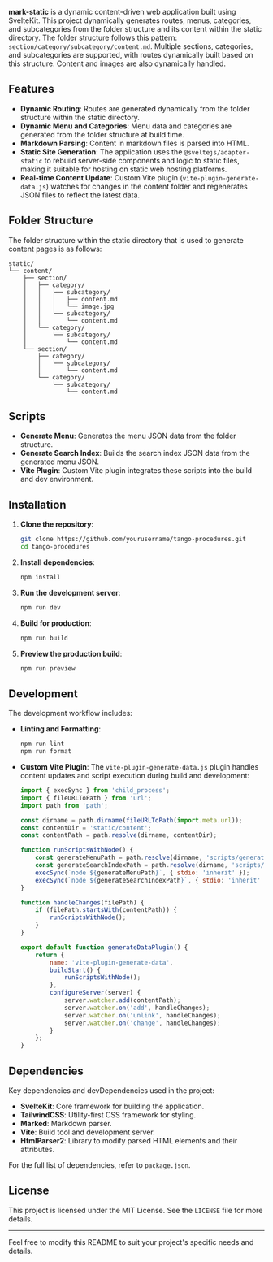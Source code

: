 
**mark-static** is a dynamic content-driven web application built using SvelteKit. This project dynamically generates routes, menus, categories, and subcategories from the folder structure and its content within the static directory. The folder structure follows this pattern: `section/category/subcategory/content.md`. Multiple sections, categories, and subcategories are supported, with routes dynamically built based on this structure. Content and images are also dynamically handled.

## Features

- **Dynamic Routing**: Routes are generated dynamically from the folder structure within the static directory.
- **Dynamic Menu and Categories**: Menu data and categories are generated from the folder structure at build time.
- **Markdown Parsing**: Content in markdown files is parsed into HTML.
- **Static Site Generation**: The application uses the `@sveltejs/adapter-static` to rebuild server-side components and logic to static files, making it suitable for hosting on static web hosting platforms.
- **Real-time Content Update**: Custom Vite plugin (`vite-plugin-generate-data.js`) watches for changes in the content folder and regenerates JSON files to reflect the latest data.

## Folder Structure

The folder structure within the static directory that is used to generate content pages is as follows:

```
static/
└── content/
    ├── section/
    │   ├── category/
    │   │   ├── subcategory/
    │   │   │   ├── content.md
    │   │   │   └── image.jpg
    │   │   └── subcategory/
    │   │       └── content.md
    │   └── category/
    │       └── subcategory/
    │           └── content.md
    └── section/
        ├── category/
        │   └── subcategory/
        │       └── content.md
        └── category/
            └── subcategory/
                └── content.md
```

## Scripts

- **Generate Menu**: Generates the menu JSON data from the folder structure.
- **Generate Search Index**: Builds the search index JSON data from the generated menu JSON.
- **Vite Plugin**: Custom Vite plugin integrates these scripts into the build and dev environment.

## Installation

1. **Clone the repository**:
    ```bash
    git clone https://github.com/yourusername/tango-procedures.git
    cd tango-procedures
    ```

2. **Install dependencies**:
    ```bash
    npm install
    ```

3. **Run the development server**:
    ```bash
    npm run dev
    ```

4. **Build for production**:
    ```bash
    npm run build
    ```

5. **Preview the production build**:
    ```bash
    npm run preview
    ```

## Development

The development workflow includes:

- **Linting and Formatting**:
    ```bash
    npm run lint
    npm run format
    ```

- **Custom Vite Plugin**:
  The `vite-plugin-generate-data.js` plugin handles content updates and script execution during build and development:
    ```js
    import { execSync } from 'child_process';
    import { fileURLToPath } from 'url';
    import path from 'path';

    const dirname = path.dirname(fileURLToPath(import.meta.url));
    const contentDir = 'static/content';
    const contentPath = path.resolve(dirname, contentDir);

    function runScriptsWithNode() {
        const generateMenuPath = path.resolve(dirname, 'scripts/generate-menu.cjs');
        const generateSearchIndexPath = path.resolve(dirname, 'scripts/generate-search-index.cjs');
        execSync(`node ${generateMenuPath}`, { stdio: 'inherit' });
        execSync(`node ${generateSearchIndexPath}`, { stdio: 'inherit' });
    }

    function handleChanges(filePath) {
        if (filePath.startsWith(contentPath)) {
            runScriptsWithNode();
        }
    }

    export default function generateDataPlugin() {
        return {
            name: 'vite-plugin-generate-data',
            buildStart() {
                runScriptsWithNode();
            },
            configureServer(server) {
                server.watcher.add(contentPath);
                server.watcher.on('add', handleChanges);
                server.watcher.on('unlink', handleChanges);
                server.watcher.on('change', handleChanges);
            }
        };
    }
    ```

## Dependencies

Key dependencies and devDependencies used in the project:

- **SvelteKit**: Core framework for building the application.
- **TailwindCSS**: Utility-first CSS framework for styling.
- **Marked**: Markdown parser.
- **Vite**: Build tool and development server.
- **HtmlParser2**: Library to modify parsed HTML elements and their attributes.

For the full list of dependencies, refer to `package.json`.

## License

This project is licensed under the MIT License. See the `LICENSE` file for more details.

---

Feel free to modify this README to suit your project's specific needs and details.
